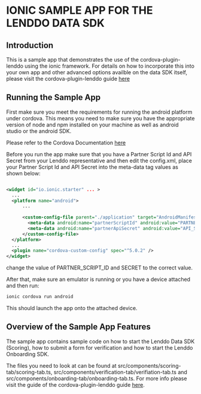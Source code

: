 IONIC SAMPLE APP FOR THE LENDDO DATA SDK
========================================

## Introduction

This is a sample app that demonstrates the use of the cordova-plugin-lenddo using the ionic framework. For details on how to incorporate this into your own app and other advanced options availble on the data SDK itself, please visit the cordova-plugin-lenddo guide [here](https://github.com/Lenddo/cordova-data-sdk)

## Running the Sample App

First make sure you meet the requirements for running the android platform under cordova. This means you need to make sure you have the appropriate version of node and npm installed on your machine as well as android studio or the android SDK.

Please refer to the Cordova Documentation [here](https://cordova.apache.org/docs/en/latest/guide/platforms/android)

Before you run the app make sure that you have a Partner Script Id and API Secret from your Lenddo representative and then edit the config.xml, place your Partner Script Id and API Secret into the meta-data tag values as shown below:

```xml

<widget id="io.ionic.starter" ... >
  ...
  <platform name="android">
      ...
      
      <custom-config-file parent="./application" target="AndroidManifest.xml">
        <meta-data android:name="partnerScriptId" android:value="PARTNER_SCRIPT_ID" />
        <meta-data android:name="partnerApiSecret" android:value="API_SECRET" />
      </custom-config-file>
  </platform>
  ...
  <plugin name="cordova-custom-config" spec="^5.0.2" />
</widget>
```

change the value of PARTNER_SCRIPT_ID and SECRET to the correct value.

After that, make sure an emulator is running or you have a device attached and then run:

```bash
ionic cordova run android
```

This should launch the app onto the attached device.

## Overview of the Sample App Features

The sample app contains sample code on how to start the Lenddo Data SDK (Scoring), how to submit a form for verification and how to start the Lenddo Onboarding SDK.

The files you need to look at can be found at src/components/scoring-tab/scoring-tab.ts, src/components/verification-tab/verifiation-tab.ts and src/components/onboarding-tab/onboarding-tab.ts. For more info please visit the guide of the cordova-plugin-lenddo guide [here](https://github.com/Lenddo/cordova-data-sdk).


